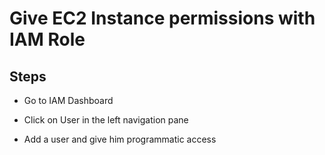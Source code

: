 # Give EC2 Instance permissions with IAM Role

## Steps
* Go to IAM Dashboard

* Click on User in the left navigation pane

* Add a user and give him programmatic access

